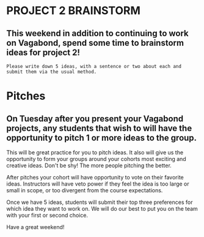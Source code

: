 # PROJECT 2 BRAINSTORM

## This weekend in addition to continuing to work on Vagabond, spend some time to brainstorm ideas for project 2!

	Please write down 5 ideas, with a sentence or two about each and submit them via the usual method. 

# Pitches

## On Tuesday after you present your Vagabond projects, any students that wish to will have the opportunity to pitch 1 or more ideas to the group.

This will be great practice for you to pitch ideas. It also will give us the opportunity to form your groups around your cohorts most exciting and creative ideas. Don't be shy! The more people pitching the better. 

After pitches your cohort will have opportunity to vote on their favorite ideas. Instructors will have veto power if they feel the idea is too large or small in scope, or too divergent from the course expectations. 

Once we have 5 ideas, students will submit their top three preferences for which idea they want to work on. We will do our best to put you on the team with your first or second choice. 


Have a great weekend!
